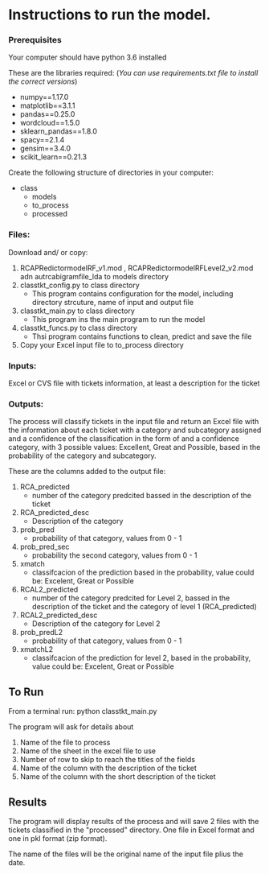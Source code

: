 
# Instructions to run the model.

### Prerequisites

Your computer should have python 3.6 installed

These are the libraries required: (*You can use requirements.txt file to install the correct versions*)
- numpy==1.17.0
- matplotlib==3.1.1
- pandas==0.25.0
- wordcloud==1.5.0
- sklearn_pandas==1.8.0
- spacy==2.1.4
- gensim==3.4.0
- scikit_learn==0.21.3

Create the following structure of directories in your computer:

- class
  - models
  - to_process
  - processed

### Files:
Download and/ or copy:

1. RCAPRedictormodelRF_v1.mod , RCAPRedictormodelRFLevel2_v2.mod adn autrcabigramfile_lda to models directory
2. classtkt_config.py to class directory
   - This program contains configuration for the model, including directory strcuture, name of input and output file
3. classtkt_main.py to class directory
   - This program ins the main program to run the model
4. classtkt_funcs.py to class directory
   - Thsi program contains functions to clean, predict and save the file 
3. Copy your Excel input file  to to_process directory

### Inputs:
Excel or CVS file with tickets information, at least a description for the ticket

### Outputs:
The process will classify tickets in the input file and return an Excel file with the information about each ticket with a category and subcategory assigned and a confidence of the classification in the form of and a confidence category, with 3 possible values: Excellent, Great and Possible, based in the probability of the category and subcategory.

These are the columns added to the output file:
1. RCA_predicted
   - number of the category predcited bassed in the description of the ticket
2. RCA_predicted_desc
   - Description of the category
3. prob_pred
   - probability of that category, values from 0 - 1
4. prob_pred_sec
   - probability the second category, values from 0 - 1
5. xmatch
   - classifcacion of the prediction based in the probability, value could be: Excelent, Great or Possible
6. RCAL2_predicted
   - number of the category predcited for Level 2, bassed in the description of the ticket and the category of level 1 (RCA_predicted)
7. RCAL2_predicted_desc
   - Description of the category for Level 2
8. prob_predL2
   - probability of that category, values from 0 - 1
9. xmatchL2
   - classifcacion of the prediction for level 2, based in the probability, value could be: Excelent, Great or Possible
   
## To Run
From a terminal run: python classtkt_main.py

The program will ask for details about
1. Name of the file to process
2. Name of the sheet in the excel file to use
3. Number of row to skip to reach the titles of the fields
4. Name of the column with the description of the ticket
5. Name of the column with the short description of the ticket

## Results
The program will display results of the process and will save 2 files with the tickets classified in the "processed" directory. One file in Excel format and one in pkl format (zip format). 

The name of the files will be the original name of the input file  plius the date.
